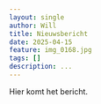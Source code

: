 ```yaml
---
layout: single
author: Will
title: Nieuwsbericht
date: 2025-04-15
feature: img_0168.jpg
tags: []
description: ...
---
```


Hier komt het bericht.
